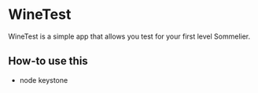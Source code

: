 WineTest
======
WineTest is a simple app that allows you test for your first level Sommelier.


## How-to use this
* node keystone
